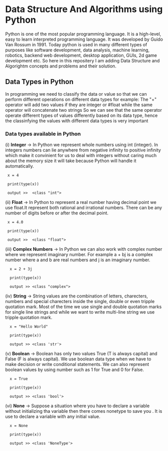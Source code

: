 # Data Structure And Algorithms using Python 

Python is one of the most popular programming language. It is a high-level, easy to learn interpreted programming language. It was developed by Guido Van Rossum in 1991. Today python is used in many different types of purposes like software development, data analysis, machine learning, robotics, backend web development, desktop application, GUIs, 2d game development etc. So here in this repositery I am adding Data Structure and Algorightm concepts and problems and their solution.

## Data Types in Python

In programming we need to classify the data or value so that we can perform different operations on different data types 
for example: The "+" operator will add two values if they are integer or #float while the same operator will concatenate two strings 
So we can see that the same operator operate different types of values differently based on its data type, hence the classinfying the values with different data types is very important

### Data types available in Python 

(i)  **Integer**
  -> In Python we represent whole numbers using int (integer). In integers numbers can lie anywhere from negative infinity to positive infinity which make it                convinient for us to deal with integers without caring much about the memory size it will take because Python will handle it automatically.
     
     x = 4
     
     print(type(x))
     
     output >>  <class "int">
  
  
  
(ii)  **Float**
  -> In Python to represent a real number having decimal point we use float.It represent both rational and irrational numbers. There can be any number of digits before        or after the decimal point.
     
     x = 4.0
     
     print(type(x))
     
     output >>  <class "float">



(iii)  **Complex Numbers**
   -> In Python we can also work with complex number where we represent imaginary number. For example a + bj is a complex number where a and b are real numbers and j         is an imaginary number.
      
      x = 2 + 3j
      
      print(type(x))
      
      output >> <class "complex">



(iv) **String**
   -> String values are the combination of letters, charecters, numbers and special charecters inside the single, double or even tripple quotation mark. Most of the 
      time we use single and double quotation marks for single line strings and while we want to write multi-line string we use tripple quotation mark.
      
      x = "Hello World"
      
      print(type(x))
      
      output >> <class 'str'>
 
 
 
(v)  **Boolean**
   -> Boolean has only two values True (T is always capital) and False (F is always capital). We use boolean data type when we have to make decision or write                 conditional statements. We can also represent boolean values by using number such as 1 for True and 0 for False.
      
      x = True
      
      print(type(x))
      
      output >> <class 'bool'>
 
 
 
(vi)  **None**
   -> Suppose a situation where you have to declare a variable without initializing tha variable then there comes nonetype to save you . It is use to declare a 
      variable with any initial value.
      
      x = None
      
      print(type(x))
      
      output >> <class 'NoneType'>
